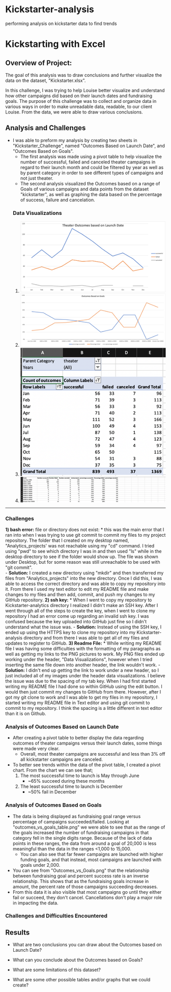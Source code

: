 # Kickstarter-analysis
performing analysis on kickstarter data to find trends
# Kickstarting with Excel

## Overview of Project:

  The goal of this analysis was to draw conclusions and further visualize the data on the dataset, \"Kickstarter.xlsx"\.

In this challenge, I was trying to help Louise better visualize and understand how other campaigns did based on their launch dates and fundraising goals.  The purpose of this challenge was to collect and organize data in various ways in order to make unreadable data, readable, to our client Louise.  From the data, we were able to draw various conclusions. 

## Analysis and Challenges

  * I was able to preform my analysis by creating two sheets in \"Kickstarter_Challenge"\, named \"Outcomes Based on Launch Date"\, and \"Outcomes Based on Goals"\.  
      - The first analysis was made using a pivot table to help visualize the number of successful, failed and canceled theater campaigns in regard to their launch month and could be filtered by year as well as by parent category in order to see different types of campaigns and not just theater.
      - The second analysis visualized the Outcomes based on a range of Goals of various campaigns and data points from the dataset \"kickstarter"\, as well as graphing the data based on the percentage of success, failure and cancelation.
      ### Data Visualizations
      1) ![Theater_Outcomes_Vs_Launch](Theater_Outcomes_Vs_Launch.png)
      2) ![Outcomes_vs_Goals](Outcomes_vs_Goals.png)
      3) ![outcomes_launchdate_table](outcomes_launchdate_table.png)
      4) ![outcomes_vs_goals table](outcomes_vs_goals_table.png) 
---
### Challenges
**1) bash error:**  file or directory does not exist:
	* this was the main error that I ran into when I was trying to use git commit to commit my files to my project repository.  The folder that I created on my desktop named, "Analytics_projects' was not reachable using my "cd" command.  I tried using "pwd" to see which directory I was in and then used "ls" while in the desktop directory to see if the folder would show up.  The file was shown under Desktop, but for some reason was still unreachable to be used with "git commit". 	
		- **Solution:** I created a new directory using "mkdir" and then transferred my files from \"Analytics_projects" into the new directory.  Once I did this, I was able to access the correct directory and was able to copy my repository into it.  From there I used my text editor to edit my README file and make changes to my files and then add, commit, and push my changes to my GitHub repository.
**2) ssh key:** 
	* When I went to copy my repository to Kickstarter-analytics directory I realized I didn't make an SSH key.  After I went through all of the steps to create the key, when I went to clone my repository I had an error come up regarding an invalid ssh key.  I was confused because the key uploaded into GitHub just fine so I didn't understand what the issue was.
		- **Solution:**  Instead of using the SSH key, I ended up using the HTTPS key to clone my repository into my Kickstarter-analysis directory and from there I was able to get all of my files and updates to register to GitHub.
**3) Readme File:**
	* While writing my README file I was having some difficulties with the formatting of my paragraphs as well as getting my links to the PNG pictures to work. My PNG files ended up working under the header, "Data Visualizations", however when I tried inserting the same file down into another header, the link wouldn't work.
		- **Solution:**  I didn't end up getting the link to work under a new header, so I just included all of my images under the header data visualizations. I believe the issue was due to the spacing of my tab key.  When I had first started writing my README file I had done so within GitHub using the edit button.  I would then just commit my changes to GitHub from there.  However, after I got my git clone to work and I was able to get my files in my repository, I started writing my README file in Text editor and using git commit to commit to my repository.  I think the spacing is a little different in text editor than it is on Github.

### Analysis of Outcomes Based on Launch Date

* After creating a pivot table to better display the data regarding outcomes of theater campaigns versus their launch dates, some things were made very clear.
	- Overall, most theater campaigns are successful and less than 3% off all kickstarter campaigns are canceled.
* To better see trends within the data of the pivot table, I created a pivot chart.  From the chart we can see that;
	1) The most successful time to launch is May through June
		- ~65% succeed during these months
	2) The least successful time to launch is December
		- ~50% fail in December


### Analysis of Outcomes Based on Goals

* The data is being displayed as fundraising goal range versus percentage of campaigns succeeded/failed.  Looking at \"outcomes_vs_goals_table.png" we were able to see that as the range of the goals increased the number of fundraising campaigns in that category fell  in the single digits range. Because of the lack of data points in these ranges, the data from around a goal of 20,000 is less meaningful than the data in the ranges <1,000 to 15,000.
	- You can also see that far fewer campaigns are launched with higher funding goals, and that instead, most campaigns are launched with goals under 2,000.
* You can see from \"Outcomes_vs_Goals.png" that the relationship between fundraising goal and percent success rate is an inverse relationship.  This shows that as the fundraising goals increase in amount, the percent rate of those campaigns succeeding decreases.  
* From this data it is also visible that most campaigns go until they either fail or succeed, they don't cancel.  Cancellations don't play a major role in impacting the data.

### Challenges and Difficulties Encountered

## Results

- What are two conclusions you can draw about the Outcomes based on Launch Date?

- What can you conclude about the Outcomes based on Goals?

- What are some limitations of this dataset?

- What are some other possible tables and/or graphs that we could create?
